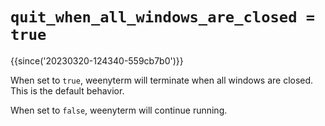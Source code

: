 # `quit_when_all_windows_are_closed = true`

{{since('20230320-124340-559cb7b0')}}

When set to `true`, weenyterm will terminate when all windows are closed. This is
the default behavior.

When set to `false`, weenyterm will continue running.

